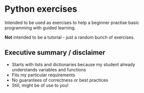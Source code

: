 # Python exercises

Intended to be used as exercises to help a beginner practise
basic programming with guided learning.

**Not** intended to be a tutorial - just a random bunch of exercises.

## Executive summary / disclaimer 

* Starts with lists and dictionaries because my student already understands variables and functions
* Fits my particular requirements
* No guarantees of correctness or best practices
* Still, might be of use to you!